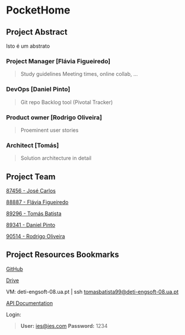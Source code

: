 
# PocketHome

## Project Abstract

Isto é um abstrato

### Project Manager [Flávia Figueiredo]

> Study guidelines
> Meeting times, online collab, ...

### DevOps [Daniel Pinto]

> Git repo
> Backlog tool (Pivotal Tracker)

### Product owner [Rodrigo Oliveira]

> Proeminent user stories

### Architect [Tomás]

> Solution architecture in detail

## Project Team

[87456 - José Carlos](https://github.com/josecarlos55)

[88887 - Flávia Figueiredo](https://github.com/flaviagfigueiredo)

[89296 - Tomás Batista](https://github.com/tomas99batista)

[89341 - Daniel Pinto](https://github.com/DanielJMPinto)

[90514 - Rodrigo Oliveira](https://github.com/santorfo)

## Project Resources Bookmarks

[GitHub](https://github.com/tomas99batista/Proj_IES/)

[Drive](https://drive.google.com/open?id=1vYYkuciklny5-hgIy_Ow-1TvzgyFIeUR)

VM: deti-engsoft-08.ua.pt | ssh tomasbatista99@deti-engsoft-08.ua.pt

[API Documentation](https://documenter.getpostman.com/view/3294387/SWECYFkU?version=latest&fbclid=IwAR3MCmDxYTNgF9BrZ8tCSU94YesRFfRmHSc27NmwhXAydxwIPNcyWFeWK4g)

Login:

> **User:** ies@ies.com
> **Password:** 1234
